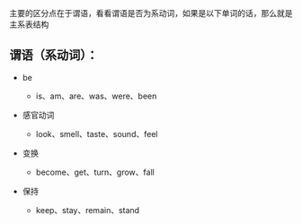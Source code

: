 主要的区分点在于谓语，看看谓语是否为系动词，如果是以下单词的话，那么就是主系表结构

## 谓语（系动词）：
- be
	- is、am、are、was、were、been

- 感官动词
	- look、smell、taste、sound、feel
	
- 变换
	- become、get、turn、grow、fall

- 保持
	- keep、stay、remain、stand